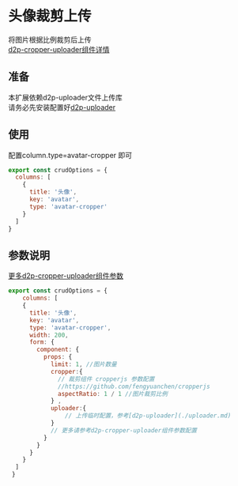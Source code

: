 
# 头像裁剪上传
将图片根据比例裁剪后上传   
[d2p-cropper-uploader组件详情](../components/d2p-cropper-uploader) 
## 准备
本扩展依赖d2p-uploader文件上传库   
请务必先安装配置好[d2p-uploader](./uploader.md)
## 使用
配置column.type=avatar-cropper 即可   

```javascript
export const crudOptions = {
  columns: [
    {
      title: '头像',
      key: 'avatar',
      type: 'avatar-cropper'
    }
  ]
}
```
## 参数说明
[更多d2p-cropper-uploader组件参数](../components/d2p-cropper-uploader) 
```javascript
export const crudOptions = {
    columns: [
    {
      title: '头像',
      key: 'avatar',
      type: 'avatar-cropper',
      width: 200,
      form: {
        component: {
          props: {
            limit: 1, //图片数量
            cropper:{
              // 裁剪组件 cropperjs 参数配置
              //https://github.com/fengyuanchen/cropperjs
              aspectRatio: 1 / 1 //图片裁剪比例
            } ,
            uploader:{
                // 上传临时配置，参考[d2p-uploader](./uploader.md)
            }
            // 更多请参考d2p-cropper-uploader组件参数配置
          }
        }
      }
    }  
  ]
 }
```
